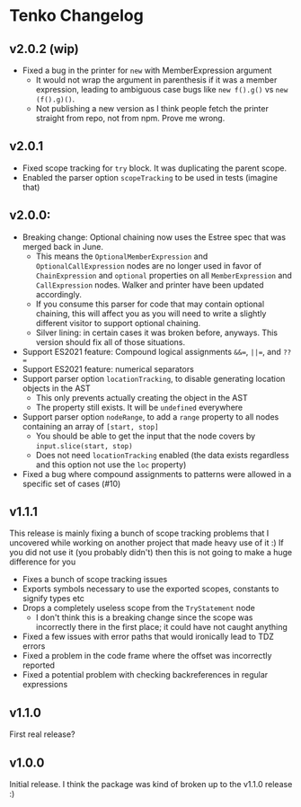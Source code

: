 # Tenko Changelog

## v2.0.2 (wip)

- Fixed a bug in the printer for `new` with MemberExpression argument
  - It would not wrap the argument in parenthesis if it was a member expression, leading to ambiguous case bugs like `new f().g()` vs `new (f().g)()`.
  - Not publishing a new version as I think people fetch the printer straight from repo, not from npm. Prove me wrong.

## v2.0.1

- Fixed scope tracking for `try` block. It was duplicating the parent scope.
- Enabled the parser option `scopeTracking` to be used in tests (imagine that)

## v2.0.0:

- Breaking change: Optional chaining now uses the Estree spec that was merged back in June.
  - This means the `OptionalMemberExpression` and `OptionalCallExpression` nodes are no longer used in favor of `ChainExpression` and `optional` properties on all `MemberExpression` and `CallExpression` nodes. Walker and printer have been updated accordingly.
  - If you consume this parser for code that may contain optional chaining, this will affect you as you will need to write a slightly different visitor to support optional chaining.
  - Silver lining: in certain cases it was broken before, anyways. This version should fix all of those situations.
- Support ES2021 feature: Compound logical assignments `&&=`, `||=`, and `??=`
- Support ES2021 feature: numerical separators
- Support parser option `locationTracking`, to disable generating location objects in the AST
  - This only prevents actually creating the object in the AST
  - The property still exists. It will be `undefined` everywhere
- Support parser option `nodeRange`, to add a `range` property to all nodes containing an array of `[start, stop]`
  - You should be able to get the input that the node covers by `input.slice(start, stop)`
  - Does not need `locationTracking` enabled (the data exists regardless and this option not use the `loc` property)
- Fixed a bug where compound assignments to patterns were allowed in a specific set of cases (#10)

## v1.1.1

This release is mainly fixing a bunch of scope tracking problems that I uncovered while working on another project that made heavy use of it :) If you did not use it (you probably didn't) then this is not going to make a huge difference for you

- Fixes a bunch of scope tracking issues
- Exports symbols necessary to use the exported scopes, constants to signify types etc
- Drops a completely useless scope from the `TryStatement` node
  - I don't think this is a breaking change since the scope was incorrectly there in the first place; it could have not caught anything
- Fixed a few issues with error paths that would ironically lead to TDZ errors
- Fixed a problem in the code frame where the offset was incorrectly reported
- Fixed a potential problem with checking backreferences in regular expressions

## v1.1.0

First real release?

## v1.0.0

Initial release. I think the package was kind of broken up to the v1.1.0 release :)
